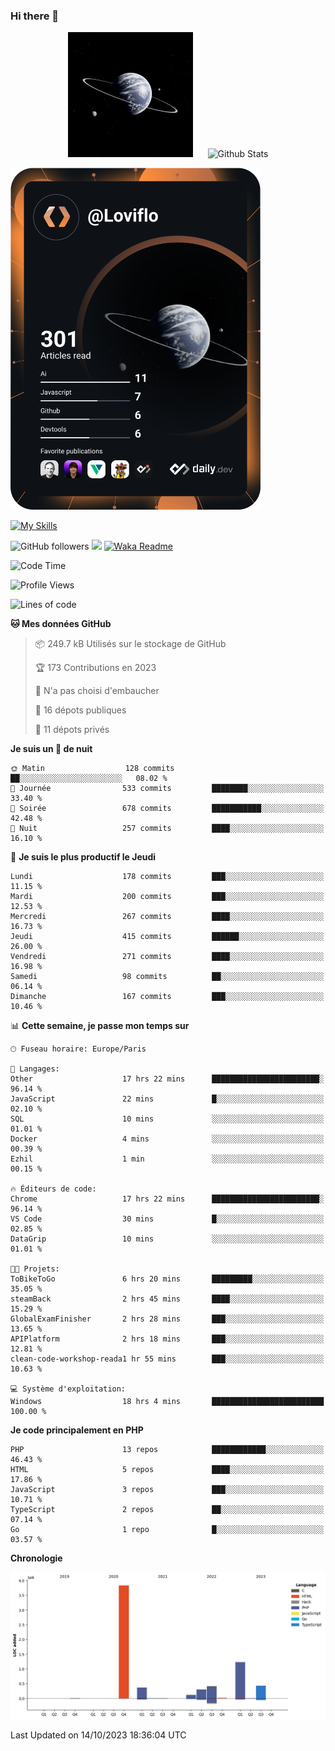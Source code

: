 ### Hi there 👋

<p align="center">
  <img src="https://github.com/Loviflo/Loviflo/blob/main/img/portrait.jpg" alt="Loviflo" height="200" style="margin-right: 20px"/>
  <img src="https://github-readme-stats.vercel.app/api?username=Loviflo&show_icons=true&theme=graywhite" alt="Github Stats" />
</p>

<a href="https://app.daily.dev/loviflo"><img src="https://github.com/loviflo/loviflo/blob/main/devcard.svg" width="400" alt="Loviflo's Dev Card"/></a>


[![My Skills](https://skillicons.dev/icons?i=php,laravel,symfony,mysql,js,ts,html,css,sass,angular,docker,webpack,vscode,figma,git,github,gitlab)](https://skillicons.dev)


![GitHub followers](https://img.shields.io/github/followers/Loviflo?label=Follow&style=social)
![](https://visitor-badge.glitch.me/badge?page_id=Loviflo.Loviflo)
[![Waka Readme](https://github.com/Loviflo/Loviflo/actions/workflows/update-stats.yml/badge.svg)](https://github.com/Loviflo/Loviflo/actions/workflows/update-stats.yml)

<!--START_SECTION:waka-->
![Code Time](http://img.shields.io/badge/Code%20Time-1%2C529%20hrs%2010%20mins-blue)

![Profile Views](http://img.shields.io/badge/Vues%20du%20profil-0-blue)

![Lines of code](https://img.shields.io/badge/Depuis%20Hello%20World%2C%20j%27ai%20%C3%A9crit-6.7%20million%20Lignes%20de%20code-blue)

**🐱 Mes données GitHub** 

> 📦 249.7 kB Utilisés sur le stockage de GitHub 
 > 
> 🏆 173 Contributions en 2023
 > 
> 🚫 N'a pas choisi d'embaucher
 > 
> 📜 16 dépots publiques 
 > 
> 🔑 11 dépots privés 
 > 
**Je suis un 🦉 de nuit** 

```text
🌞 Matin                  128 commits         ██░░░░░░░░░░░░░░░░░░░░░░░   08.02 % 
🌆 Journée                533 commits         ████████░░░░░░░░░░░░░░░░░   33.40 % 
🌃 Soirée                 678 commits         ███████████░░░░░░░░░░░░░░   42.48 % 
🌙 Nuit                   257 commits         ████░░░░░░░░░░░░░░░░░░░░░   16.10 % 
```
📅 **Je suis le plus productif le Jeudi** 

```text
Lundi                    178 commits         ███░░░░░░░░░░░░░░░░░░░░░░   11.15 % 
Mardi                    200 commits         ███░░░░░░░░░░░░░░░░░░░░░░   12.53 % 
Mercredi                 267 commits         ████░░░░░░░░░░░░░░░░░░░░░   16.73 % 
Jeudi                    415 commits         ██████░░░░░░░░░░░░░░░░░░░   26.00 % 
Vendredi                 271 commits         ████░░░░░░░░░░░░░░░░░░░░░   16.98 % 
Samedi                   98 commits          ██░░░░░░░░░░░░░░░░░░░░░░░   06.14 % 
Dimanche                 167 commits         ███░░░░░░░░░░░░░░░░░░░░░░   10.46 % 
```


📊 **Cette semaine, je passe mon temps sur** 

```text
🕑︎ Fuseau horaire: Europe/Paris

💬 Langages: 
Other                    17 hrs 22 mins      ████████████████████████░   96.14 % 
JavaScript               22 mins             █░░░░░░░░░░░░░░░░░░░░░░░░   02.10 % 
SQL                      10 mins             ░░░░░░░░░░░░░░░░░░░░░░░░░   01.01 % 
Docker                   4 mins              ░░░░░░░░░░░░░░░░░░░░░░░░░   00.39 % 
Ezhil                    1 min               ░░░░░░░░░░░░░░░░░░░░░░░░░   00.15 % 

🔥 Éditeurs de code: 
Chrome                   17 hrs 22 mins      ████████████████████████░   96.14 % 
VS Code                  30 mins             █░░░░░░░░░░░░░░░░░░░░░░░░   02.85 % 
DataGrip                 10 mins             ░░░░░░░░░░░░░░░░░░░░░░░░░   01.01 % 

🐱‍💻 Projets: 
ToBikeToGo               6 hrs 20 mins       █████████░░░░░░░░░░░░░░░░   35.05 % 
steamBack                2 hrs 45 mins       ████░░░░░░░░░░░░░░░░░░░░░   15.29 % 
GlobalExamFinisher       2 hrs 28 mins       ███░░░░░░░░░░░░░░░░░░░░░░   13.65 % 
APIPlatform              2 hrs 18 mins       ███░░░░░░░░░░░░░░░░░░░░░░   12.81 % 
clean-code-workshop-reada1 hr 55 mins        ███░░░░░░░░░░░░░░░░░░░░░░   10.63 % 

💻 Système d'exploitation: 
Windows                  18 hrs 4 mins       █████████████████████████   100.00 % 
```

**Je code principalement en PHP** 

```text
PHP                      13 repos            ████████████░░░░░░░░░░░░░   46.43 % 
HTML                     5 repos             ████░░░░░░░░░░░░░░░░░░░░░   17.86 % 
JavaScript               3 repos             ███░░░░░░░░░░░░░░░░░░░░░░   10.71 % 
TypeScript               2 repos             ██░░░░░░░░░░░░░░░░░░░░░░░   07.14 % 
Go                       1 repo              █░░░░░░░░░░░░░░░░░░░░░░░░   03.57 % 
```



**Chronologie**

![Lines of Code chart](https://raw.githubusercontent.com/Loviflo/Loviflo/main/assets/bar_graph.png)


 Last Updated on 14/10/2023 18:36:04 UTC
<!--END_SECTION:waka-->
